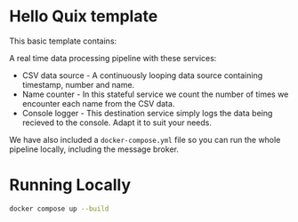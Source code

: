 # Hello Quix template

This basic template contains:

A real time data processing pipeline with these services:

 - CSV data source - A continuously looping data source containing timestamp, number and name.
 - Name counter - In this stateful service we count the number of times we encounter each name from the CSV data.
 - Console logger - This destination service simply logs the data being recieved to the console. Adapt it to suit your needs.

We have also included a `docker-compose.yml` file so you can run the whole pipeline locally, including the message broker.

# Running Locally

```sh
docker compose up --build
```
